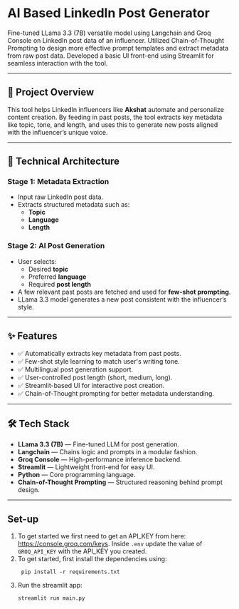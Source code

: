 # AI Based LinkedIn Post Generator

Fine-tuned LLama 3.3 (7B) versatile model using Langchain and Groq Console on LinkedIn post data of an influencer. Utilized Chain-of-Thought Prompting to design more effective prompt templates and extract metadata from raw post data. Developed a basic UI front-end using Streamlit for seamless interaction with the tool.

---

## 🧠 Project Overview

This tool helps LinkedIn influencers like **Akshat** automate and personalize content creation. By feeding in past posts, the tool extracts key metadata like topic, tone, and length, and uses this to generate new posts aligned with the influencer’s unique voice.

---

## 🧱 Technical Architecture

### **Stage 1: Metadata Extraction**
- Input raw LinkedIn post data.
- Extracts structured metadata such as:
  - **Topic**
  - **Language**
  - **Length**

### **Stage 2: AI Post Generation**
- User selects:
  - Desired **topic**
  - Preferred **language**
  - Required **post length**
- A few relevant past posts are fetched and used for **few-shot prompting**.
- LLama 3.3 model generates a new post consistent with the influencer’s style.

---

## ✨ Features

- ✅ Automatically extracts key metadata from past posts.
- ✅ Few-shot style learning to match user's writing tone.
- ✅ Multilingual post generation support.
- ✅ User-controlled post length (short, medium, long).
- ✅ Streamlit-based UI for interactive post creation.
- ✅ Chain-of-Thought prompting for better metadata understanding.

---

## 🛠️ Tech Stack

- **LLama 3.3 (7B)** — Fine-tuned LLM for post generation.
- **Langchain** — Chains logic and prompts in a modular fashion.
- **Groq Console** — High-performance inference backend.
- **Streamlit** — Lightweight front-end for easy UI.
- **Python** — Core programming language.
- **Chain-of-Thought Prompting** — Structured reasoning behind prompt design.

---

## Set-up
1. To get started we first need to get an API_KEY from here: https://console.groq.com/keys. Inside `.env` update the value of `GROQ_API_KEY` with the API_KEY you created. 
2. To get started, first install the dependencies using:
    ```commandline
     pip install -r requirements.txt
    ```
3. Run the streamlit app:
   ```commandline
   streamlit run main.py
   ```
